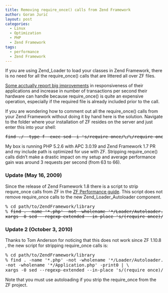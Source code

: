 ```yaml
---
title: Removing require_once() calls from Zend Framework
author: Goran Jurić
layout: post
categories:
  - Linux
  - Optimization
  - PHP
  - Zend Framework
tags:
  - performance
  - Zend Framework
---
```

If you are using Zend\_Loader to load your classes in Zend Framework, there is no need for all the require\_once() calls that are littered all over ZF files.

[Some acctually report big improvements][1] in responsiveness of their applications and increase in number of transactions per second their hardware can handle because require_once() is quite an expensive operation, especially if the required file is already included prior to the call.<!--more-->

If you are wondering how to comment out all the require_once() calls from your <span><span>Zend</span></span> Framework without doing it by hand here is the solution. Navigate to the folder where your installation of ZF resides on the server and just enter this into your shell:

<pre><span style="text-decoration: line-through;">find ./ -type f -exec <span><span>sed</span></span> -i 's/require_once/\/\/require_once/' {} \;</span></pre>

My box is running PHP 5.2.6 with APC 3.0.19 and Zend Framework 1.7 PR and my include path is optimized for use with ZF. Stripping require_once() calls didn&#8217;t make a drastic impact on my setup and average performance gain was around 3 requests per second (from 63 to 66).

### Update (May 16, 2009)

Since the release of Zend Framework 1.8 there is a script to strip requre_once calls from ZF in the [ZF Performance guide][2]. This script does not remove require\_once calls to the new Zend\_Loader_Autoloader component.

<pre>% cd path/to/ZendFramework/library
% <span style="text-decoration: line-through;">find . -name '*.php' -not -wholename '*/Loader/Autoloader.php' -print0 | \
xargs -0 sed --regexp-extended --in-place 's/(require_once)/\/\/ \1/g'</span></pre>

### Update 2 (October 3, 2010)

Thanks to Tom Anderson for noticing that this does not work since ZF 1.10.8 , the new script for stripping require_once calls is:

<pre>% cd path/to/ZendFramework/library
% find . -name '*.php' -not -wholename '*/Loader/Autoloader.php' \
-not -wholename '*/Application.php' -print0 | \
xargs -0 sed --regexp-extended --in-place 's/(require_once)/\/\/ \1/g'</pre>

Note that you must use autoloading if you strip the require_once from the ZF project.

 [1]: http://www.whitewashing.de/blog/articles/73
 [2]: http://framework.zend.com/manual/en/performance.classloading.html#performance.classloading.striprequires